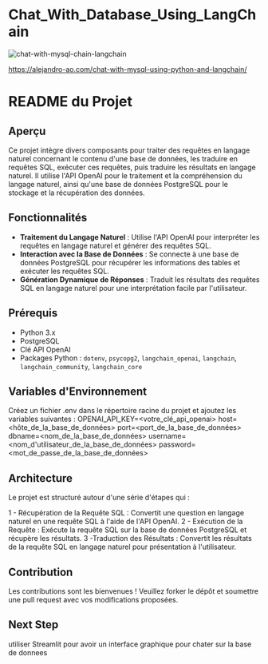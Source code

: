 # Chat_With_Database_Using_LangChain
![chat-with-mysql-chain-langchain](https://github.com/user-attachments/assets/e2cbc37b-d9ee-46ed-a9c4-153125e094f1)

https://alejandro-ao.com/chat-with-mysql-using-python-and-langchain/

# README du Projet

## Aperçu

Ce projet intègre divers composants pour traiter des requêtes en langage naturel concernant le contenu d'une base de données, les traduire en requêtes SQL, exécuter ces requêtes, puis traduire les résultats en langage naturel. Il utilise l'API OpenAI pour le traitement et la compréhension du langage naturel, ainsi qu'une base de données PostgreSQL pour le stockage et la récupération des données.

## Fonctionnalités

- **Traitement du Langage Naturel** : Utilise l'API OpenAI pour interpréter les requêtes en langage naturel et générer des requêtes SQL.
- **Interaction avec la Base de Données** : Se connecte à une base de données PostgreSQL pour récupérer les informations des tables et exécuter les requêtes SQL.
- **Génération Dynamique de Réponses** : Traduit les résultats des requêtes SQL en langage naturel pour une interprétation facile par l'utilisateur.

## Prérequis

- Python 3.x
- PostgreSQL
- Clé API OpenAI
- Packages Python : `dotenv`, `psycopg2`, `langchain_openai`, `langchain`, `langchain_community`, `langchain_core`

## Variables d'Environnement

Créez un fichier .env dans le répertoire racine du projet et ajoutez les variables suivantes :
    OPENAI_API_KEY=<votre_clé_api_openai>
    host=<hôte_de_la_base_de_données>
    port=<port_de_la_base_de_données>
    dbname=<nom_de_la_base_de_données>
    username=<nom_d'utilisateur_de_la_base_de_données>
    password=<mot_de_passe_de_la_base_de_données>

## Architecture
Le projet est structuré autour d'une série d'étapes qui :

1 - Récupération de la Requête SQL : Convertit une question en langage naturel en une requête SQL à l'aide de l'API OpenAI.
2 - Exécution de la Requête : Exécute la requête SQL sur la base de données PostgreSQL et récupère les résultats.
3 -Traduction des Résultats : Convertit les résultats de la requête SQL en langage naturel pour présentation à l'utilisateur.

## Contribution
Les contributions sont les bienvenues ! Veuillez forker le dépôt et soumettre une pull request avec vos modifications proposées.
## Next Step 
utiliser Streamlit pour avoir un interface graphique pour chater sur la base de donnees